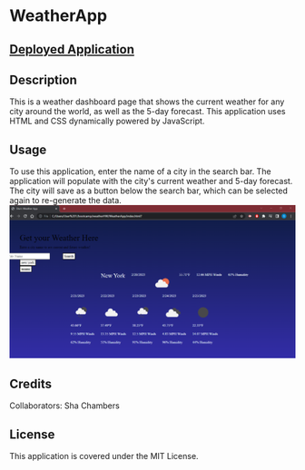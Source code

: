 # WeatherApp

## [Deployed Application](https://suzychambers.github.io/WeatherApp/)

## Description

This is a weather dashboard page that shows the current weather for any city around the world, as well as the 5-day forecast. This application uses HTML and CSS dynamically powered by JavaScript.

## Usage

To use this application, enter the name of a city in the search bar. The application will populate with the city's current weather and 5-day forecast. The city will save as a button below the search bar, which can be selected again to re-generate the data.
![Screenshot of Application](./assets/images/weatherSS.jpg)

## Credits

Collaborators: Sha Chambers

## License

This application is covered under the MIT License.
